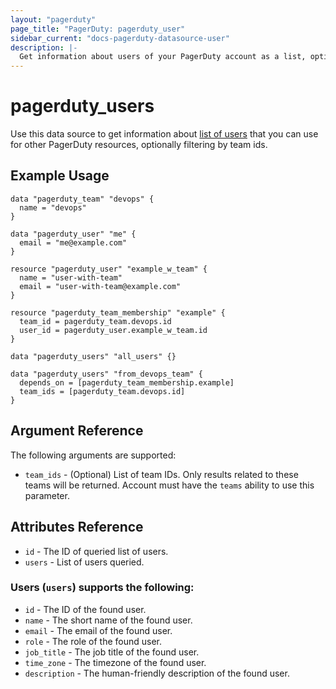 ```yaml
---
layout: "pagerduty"
page_title: "PagerDuty: pagerduty_user"
sidebar_current: "docs-pagerduty-datasource-user"
description: |-
  Get information about users of your PagerDuty account as a list, optionally filtered by team ids that you can use for a service integration (e.g Amazon Cloudwatch, Splunk, Datadog).
---
```


# pagerduty\_users

Use this data source to get information about [list of users][1] that you can use for other PagerDuty resources, optionally filtering by team ids.

## Example Usage

```hcl
data "pagerduty_team" "devops" {
  name = "devops"
}

data "pagerduty_user" "me" {
  email = "me@example.com"
}

resource "pagerduty_user" "example_w_team" {
  name = "user-with-team"
  email = "user-with-team@example.com"
}

resource "pagerduty_team_membership" "example" {
  team_id = pagerduty_team.devops.id
  user_id = pagerduty_user.example_w_team.id
}

data "pagerduty_users" "all_users" {}

data "pagerduty_users" "from_devops_team" {
  depends_on = [pagerduty_team_membership.example]
  team_ids = [pagerduty_team.devops.id]
}
```

## Argument Reference

The following arguments are supported:

* `team_ids` - (Optional) List of team IDs. Only results related to these teams will be returned. Account must have the `teams` ability to use this parameter.

## Attributes Reference
* `id` - The ID of queried list of users.
* `users` - List of users queried.

### Users (`users`) supports the following:

* `id` - The ID of the found user.
* `name` - The short name of the found user.
* `email` - The email of the found user.
* `role` - The role of the found user.
* `job_title` - The job title of the found user.
* `time_zone` - The timezone of the found user.
* `description` - The human-friendly description of the found user.

[1]: https://developer.pagerduty.com/api-reference/b3A6Mjc0ODIzMw-list-users
